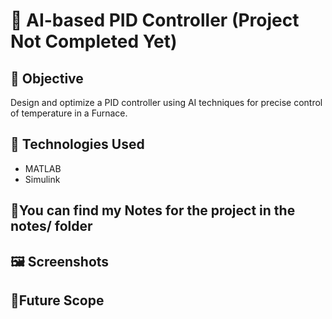# 🤖 AI-based PID Controller (Project Not Completed Yet)

## 🎯 Objective
Design and optimize a PID controller using AI techniques for precise control of temperature in a Furnace.

## 🧠 Technologies Used
- MATLAB
- Simulink

## 📝You can find my Notes for the project in the notes/ folder

## 🖼️ Screenshots

## 🔮Future Scope
